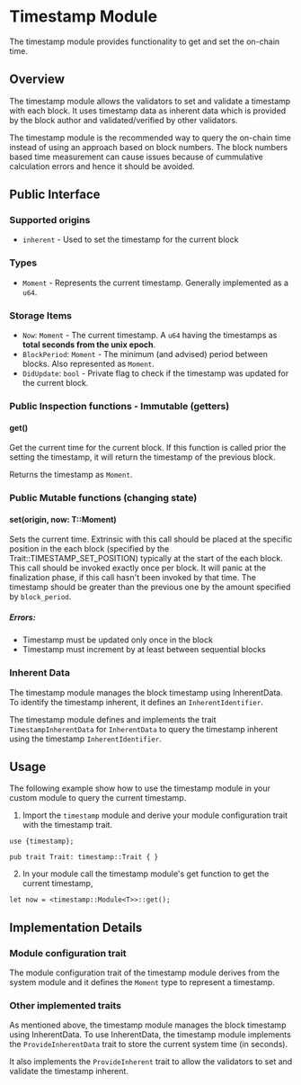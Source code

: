# Timestamp Module

The timestamp module provides functionality to get and set the on-chain time.

## Overview

The timestamp module allows the validators to set and validate a timestamp with each block. It uses timestamp data as inherent data which is provided by the block author and validated/verified by other validators.

The timestamp module is the recommended way to query the on-chain time instead of using an approach based on block numbers. The block numbers based time measurement can cause issues because of cummulative calculation errors and hence it should be avoided.

## Public Interface

### Supported origins

* `inherent` - Used to set the timestamp for the current block

### Types

* `Moment` - Represents the current timestamp. Generally implemented as a `u64`.

### Storage Items

* `Now`: `Moment` - The current timestamp. A `u64` having the timestamps as **total seconds from the unix epoch**.
* `BlockPeriod`: `Moment` - The minimum (and advised) period between blocks. Also represented as `Moment`.
* `DidUpdate`: `bool` - Private flag to check if the timestamp was updated for the current block.

### Public Inspection functions - Immutable (getters)

#### get()

Get the current time for the current block. If this function is called prior the setting the timestamp, it will return the timestamp of the previous block.

Returns the timestamp as `Moment`.

### Public Mutable functions (changing state)

#### set(origin, now: T::Moment)

Sets the current time. Extrinsic with this call should be placed at the specific position in the each block (specified by the Trait::TIMESTAMP_SET_POSITION) typically at the start of the each block. This call should be invoked exactly once per block. It will panic at the finalization phase, if this call hasn't been invoked by that time. 
The timestamp should be greater than the previous one by the amount specified by `block_period`.

##### Errors:

* Timestamp must be updated only once in the block
* Timestamp must increment by at least <BlockPeriod> between sequential blocks

### Inherent Data

The timestamp module manages the block timestamp using InherentData. To identify the timestamp inherent, it defines an `InherentIdentifier`.

The timestamp module defines and implements the trait `TimestampInherentData` for `InherentData` to query the timestamp inherent using the timestamp `InherentIdentifier`.

## Usage

The following example show how to use the timestamp module in your custom module to query the current timestamp.

1. Import the `timestamp` module and derive your module configuration trait with the timestamp trait.

```
use {timestamp};

pub trait Trait: timestamp::Trait { }
```

2. In your module call the timestamp module's get function to get the current timestamp,

```
let now = <timestamp::Module<T>>::get();
```

## Implementation Details

### Module configuration trait

The module configuration trait of the timestamp module derives from the system module and it defines the `Moment` type to represent a timestamp.

### Other implemented traits

As mentioned above, the timestamp module manages the block timestamp using InherentData. To use InherentData, the timestamp module implements the `ProvideInherentData` trait to store the current system time (in seconds).

It also implements the `ProvideInherent` trait to allow the validators to set and validate the timestamp inherent.